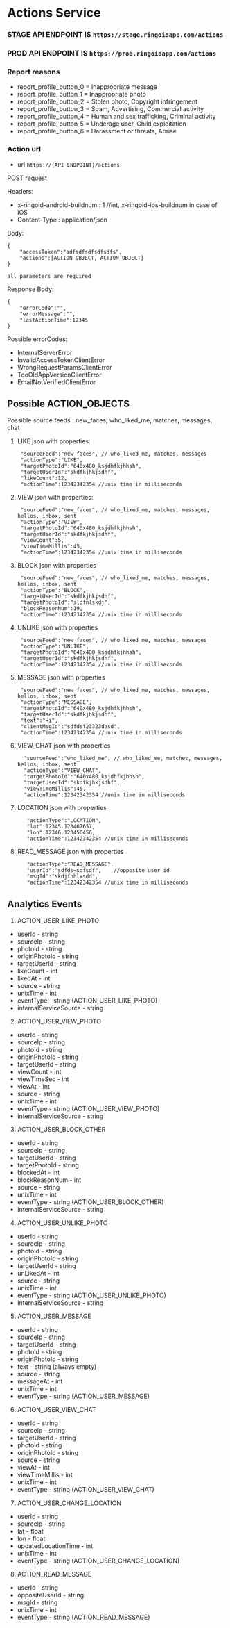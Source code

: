 # Actions Service

### STAGE API ENDPOINT IS ``https://stage.ringoidapp.com/actions``
### PROD API ENDPOINT IS ``https://prod.ringoidapp.com/actions``

### Report reasons

* report_profile_button_0 = Inappropriate message
* report_profile_button_1 = Inappropriate photo
* report_profile_button_2 = Stolen photo, Copyright infringement
* report_profile_button_3 = Spam, Advertising, Commercial activity
* report_profile_button_4 = Human and sex trafficking, Criminal activity
* report_profile_button_5 = Underage user, Child exploitation
* report_profile_button_6 = Harassment or threats, Abuse

### Action url

* url ``https://{API ENDPOINT}/actions``

POST request

Headers:

* x-ringoid-android-buildnum : 1       //int, x-ringoid-ios-buildnum in case of iOS
* Content-Type : application/json

Body:

    {
        "accessToken":"adfsdfsdfsdfsdfs",
        "actions":[ACTION_OBJECT, ACTION_OBJECT]
    }
    
    all parameters are required
    
 Response Body:
 
    {
        "errorCode":"",
        "errorMessage":"",
        "lastActionTime":12345
    }
    
Possible errorCodes:

* InternalServerError
* InvalidAccessTokenClientError
* WrongRequestParamsClientError
* TooOldAppVersionClientError
* EmailNotVerifiedClientError

## Possible ACTION_OBJECTS

Possible source feeds : new_faces, who_liked_me, matches, messages, chat

1. LIKE json with properties:
        
        "sourceFeed":"new_faces", // who_liked_me, matches, messages
        "actionType":"LIKE",
        "targetPhotoId":"640x480_ksjdhfkjhhsh",
        "targetUserId":"skdfkjhkjsdhf",
        "likeCount":12,
        "actionTime":12342342354 //unix time in milliseconds

2. VIEW json with properties:


        "sourceFeed":"new_faces", // who_liked_me, matches, messages, hellos, inbox, sent
        "actionType":"VIEW",
        "targetPhotoId":"640x480_ksjdhfkjhhsh",
        "targetUserId":"skdfkjhkjsdhf",
        "viewCount":5,
        "viewTimeMillis":45,
        "actionTime":12342342354 //unix time in milliseconds


3. BLOCK json with properties


        "sourceFeed":"new_faces", // who_liked_me, matches, messages, hellos, inbox, sent
        "actionType":"BLOCK",
        "targetUserId":"skdfkjhkjsdhf",
        "targetPhotoId":"sldfnlskdj",
        "blockReasonNum":19,
        "actionTime":12342342354 //unix time in milliseconds

4. UNLIKE json with properties


        "sourceFeed":"new_faces", // who_liked_me, matches, messages
        "actionType":"UNLIKE",
        "targetPhotoId":"640x480_ksjdhfkjhhsh",
        "targetUserId":"skdfkjhkjsdhf",
        "actionTime":12342342354 //unix time in milliseconds

5. MESSAGE json with properties


        "sourceFeed":"new_faces", // who_liked_me, matches, messages, hellos, inbox, sent
        "actionType":"MESSAGE",
        "targetPhotoId":"640x480_ksjdhfkjhhsh",
        "targetUserId":"skdfkjhkjsdhf",
        "text":"Hi",
        "clientMsgId":"sdfdsf23323dasd",
        "actionTime":12342342354 //unix time in milliseconds

6. VIEW_CHAT json with properties

         
         "sourceFeed":"who_liked_me", // who_liked_me, matches, messages, hellos, inbox, sent
         "actionType":"VIEW_CHAT",
         "targetPhotoId":"640x480_ksjdhfkjhhsh",
         "targetUserId":"skdfkjhkjsdhf",
         "viewTimeMillis":45,
         "actionTime":12342342354 //unix time in milliseconds
        
7. LOCATION json with properties

          "actionType":"LOCATION",
          "lat":12345.123467657,
          "lon":12346.123456456,
          "actionTime":12342342354 //unix time in milliseconds
          
8. READ_MESSAGE json with properties

          "actionType":"READ_MESSAGE",
          "userId":"sdfds=sdfsdf",    //opposite user id
          "msgId":"skdjfhhl=sdd", 
          "actionTime":12342342354 //unix time in milliseconds

## Analytics Events

1. ACTION_USER_LIKE_PHOTO

* userId - string
* sourceIp - string
* photoId - string
* originPhotoId - string
* targetUserId - string
* likeCount - int
* likedAt - int
* source - string
* unixTime - int
* eventType - string (ACTION_USER_LIKE_PHOTO)
* internalServiceSource - string

2. ACTION_USER_VIEW_PHOTO

* userId - string
* sourceIp - string
* photoId - string
* originPhotoId - string
* targetUserId - string
* viewCount - int
* viewTimeSec - int
* viewAt - int
* source - string
* unixTime - int
* eventType - string (ACTION_USER_VIEW_PHOTO)
* internalServiceSource - string

3. ACTION_USER_BLOCK_OTHER

* userId - string
* sourceIp - string
* targetUserId - string
* targetPhotoId - string
* blockedAt - int
* blockReasonNum - int
* source - string
* unixTime - int
* eventType - string (ACTION_USER_BLOCK_OTHER)
* internalServiceSource - string

4. ACTION_USER_UNLIKE_PHOTO

* userId - string
* sourceIp - string
* photoId - string
* originPhotoId - string
* targetUserId - string
* unLikedAt - int
* source - string
* unixTime - int
* eventType - string (ACTION_USER_UNLIKE_PHOTO)
* internalServiceSource - string

5. ACTION_USER_MESSAGE

* userId - string
* sourceIp - string
* targetUserId - string
* photoId - string
* originPhotoId - string
* text - string (always empty)
* source - string
* messageAt - int
* unixTime - int
* eventType - string (ACTION_USER_MESSAGE)

6. ACTION_USER_VIEW_CHAT

* userId - string
* sourceIp - string
* targetUserId - string
* photoId - string
* originPhotoId - string
* source - string
* viewAt - int
* viewTimeMillis - int
* unixTime - int
* eventType - string (ACTION_USER_VIEW_CHAT)

7. ACTION_USER_CHANGE_LOCATION

* userId - string
* sourceIp - string
* lat - float
* lon - float
* updatedLocationTime - int
* unixTime - int
* eventType - string (ACTION_USER_CHANGE_LOCATION)

8. ACTION_READ_MESSAGE

* userId - string
* oppositeUserId - string
* msgId - string
* unixTime - int
* eventType - string (ACTION_READ_MESSAGE)